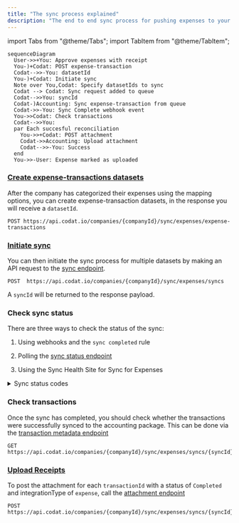 ```yaml
---
title: "The sync process explained"
description: "The end to end sync process for pushing expenses to your customers accounting software"
---
```


import Tabs from "@theme/Tabs";
import TabItem from "@theme/TabItem";

``` mermaid
sequenceDiagram
  User->>+You: Approve expenses with receipt
  You-)+Codat: POST expense-transaction
  Codat-->>-You: datasetId
  You-)+Codat: Initiate sync
  Note over You,Codat: Specify datasetIds to sync
  Codat --> Codat: Sync request added to queue
  Codat-->>You: syncId
  Codat-)Accounting: Sync expense-transaction from queue
  Codat->>-You: Sync Complete webhook event
  You->>Codat: Check transactions
  Codat-->>You: 
  par Each succesful reconciliation
    You->>+Codat: POST attachment
    Codat->>Accounting: Upload attachment
    Codat-->>-You: Success
  end
  You->>-User: Expense marked as uploaded
```

### [Create expense-transactions datasets](expense-transactions)

After the company has categorized their expenses using the mapping options, you can create expense-transaction datasets, in the response you will receive a `datasetId`.

```http title="Create expense dataset"
POST https://api.codat.io/companies/{companyId}/sync/expenses/expense-transactions
```

### [Initiate sync](syncing-expenses)

You can then initiate the sync process for multiple datasets by making an API request to the [sync endpoint](/sync-for-expenses-api#/operations/intiate-sync).

```http title="Initiate a sync of expense datasets"
POST  https://api.codat.io/companies/{companyId}/sync/expenses/syncs
```
A `syncId` will be returned to the response payload.

### Check sync status

There are three ways to check the status of the sync:

1.  Using webhooks and the `sync completed` rule

2.  Polling the [sync status endpoint](/sync-for-expenses-api#/operations/get-sync-by-id)

3.  Using the Sync Health Site for Sync for Expenses

<details>
  <summary>Sync status codes</summary>

| Code | Reason                                        |
| :--- | :-------------------------------------------- |
| 1000 | In Progress                                   |
| 1010 | In Progress (Long running - over ten minutes) |
| 2000 | Success (Data pushed)                         |
| 2040 | Success (No data pushed)                      |
| 4000 | Configuration Error                           |
| 4040 | Company deleted/de-authorized                 |
| 4220 | Company deleted/de-authorized                 |
| 4260 | Accounting platform billing expiry            |
| 5000 | Generic Server error                          |
| 5080 | Duplication protection                        |
| 5120 | Data processing error                         |
| 5130 | Data push error                               |

</details>

### Check transactions

Once the sync has completed, you should check whether the transactions were successfully synced to the accounting package. This can be done via the [transaction metadata endpoint](/sync-for-expenses-api#/operations/get-sync-transactions)

```http title="Transaction status"
GET https://api.codat.io/companies/{companyId}/sync/expenses/syncs/{syncId}/transactions
```

### [Upload Receipts](uploading-receipts)

To post the attachment for each `transactionId` with a status of `Completed` and integrationType of `expense`, call the [attachment endpoint](/sync-for-expenses-api#/operations/upload-attachment)

```http title="Upload receipt"
POST https://api.codat.io/companies/{companyId}/sync/expenses/syncs/{syncId}/transactions/{transactionId}/attachments
```

  
